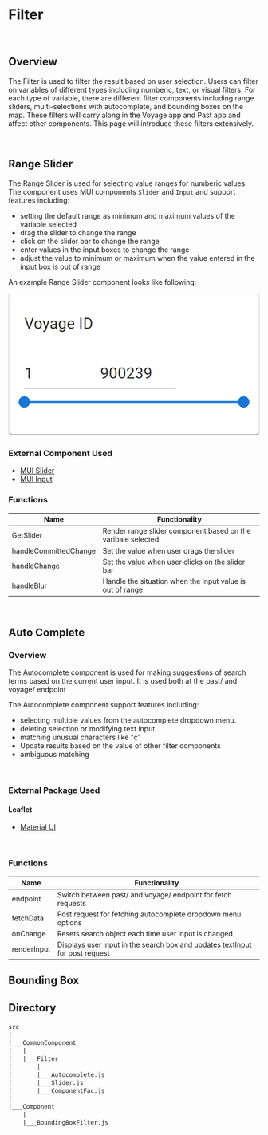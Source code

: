 # Filter

&nbsp;

## Overview
The Filter is used to filter the result based on user selection. Users can filter on variables of different types including numberic, text, or visual filters. For each type of variable, there are different filter components including range sliders, multi-selections with autocomplete, and bounding boxes on the map. These filters will carry along in the Voyage app and Past app and affect other components. This page will introduce these filters extensively.

&nbsp;

## Range Slider

The Range Slider is used for selecting value ranges for numberic values. The component uses MUI components `Slider` and `Input` and support features including: 

- setting the default range as minimum and maximum values of the variable selected
- drag the slider to change the range
- click on the slider bar to change the range
- enter values in the input boxes to change the range
- adjust the value to minimum or maximum when the value entered in the input box is out of range

An example Range Slider component looks like following: 

![Example Range Slider](./Slider.png)


### External Component Used 
- [MUI Slider](https://mui.com/material-ui/api/slider/) 
- [MUI Input](https://mui.com/material-ui/api/input/)


### Functions
|  Name     |   Functionality  |
| -------   |  --------------- |
|  GetSlider  |   Render range slider component based on the varibale selected       |
|  handleCommittedChange    |   Set the value when user drags the slider |
|   handleChange    | Set the value when user clicks on the slider bar  |
|   handleBlur  |  Handle the situation when the input value is out of range |

&nbsp;

## Auto Complete

### Overview
The Autocomplete component is used for making suggestions of search terms based on the current user input. It is used both at the past/ and voyage/ endpoint

The Autocomplete component support features including: 

- selecting multiple values from the autocomplete dropdown menu. 
- deleting selection or modifying text input 
- matching unusual characters like "ç"
- Update results based on the value of other filter components
- ambiguous matching

&nbsp;

### External Package Used
#### Leaflet
- [Material UI](https://mui.com)

&nbsp;

### Functions
|  Name     |   Functionality  |
| -------   |  --------------- |
| endpoint   |  Switch between past/ and voyage/ endpoint for fetch requests  |
| fetchData    |  Post request for fetching autocomplete dropdown menu options           |
| onChange    |  Resets search object each time user input is changed   |
| renderInput    | Displays user input in the search box and updates textInput for post request |

## Bounding Box

## Directory
```
src
|
|___CommonComponent
|   |
|   |___Filter
|       |
|       |___Autocomplete.js
|       |___Slider.js
|       |___ComponentFac.js
|
|___Component
    |
    |___BoundingBoxFilter.js
```




